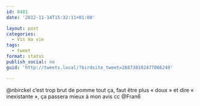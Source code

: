 ```yaml
---
id: 8401
date: '2012-11-14T15:32:11+01:00'

layout: post
categories:
  - Vis ma vie
tags:
  - tweet
format: status
publish_social: no
guid: 'http://tweets.local/?birdsite_tweet=268738102477066240'

---
```


@nbirckel c’est trop brut de pomme tout ça, faut être plus « doux » et dire « inexistante », ça passera mieux à mon avis cc @Fran6